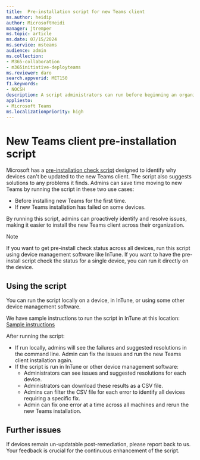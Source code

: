 ```yaml
---
title:  Pre-installation script for new Teams client
ms.author: heidip
author: MicrosoftHeidi
manager: jtremper
ms.topic: article
ms.date: 07/15/2024
ms.service: msteams
audience: admin
ms.collection: 
- M365-collaboration
- m365initiative-deployteams
ms.reviewer: daro
search.appverid: MET150
f1.keywords:
- NOCSH
description: A script administrators can run before beginning an organization's upgrade to new Teams clients, or after an upgrade has failed for some or all clients. This script should help determine what may be blocking the installation of new Teams client on a device or devices.
appliesto: 
- Microsoft Teams
ms.localizationpriority: high
---
```


# New Teams client pre-installation script

Microsoft has a [pre-installation check script](https://aka.ms/NewTeamsReadinessCheck) designed to identify why devices can't be updated to the new Teams client. The script also suggests solutions to any problems it finds. Admins can save time moving to new Teams by running the script in these two use cases:

- Before installing new Teams for the first time.
- If new Teams installation has failed on some devices.

By running this script, admins can proactively identify and resolve issues, making it easier to install the new Teams client across their organization.

> [!NOTE]
> If you want to get pre-install check status across all devices, run this script using device management software like InTune. If you want to have the pre-install script check the status for a single device, you can run it directly on the device.

## Using the script

You can run the script locally on a device, in InTune, or using some other device management software.

We have sample instructions to run the script in InTune at this location: [Sample instructions](https://github.com/microsoft/MDE-PowerBI-Templates/blob/master/ASR_scripts/AddShortcuts_with_Intune.md)

After running the script:

- If run locally, admins will see the failures and suggested resolutions in the command line. Admin can fix the issues and run the new Teams client installation again.
- If the script is run in InTune or other device management software:
  - Administrators can see issues and suggested resolutions for each device.
  - Administrators can download these results as a CSV file.
  - Admins can filter the CSV file for each error to identify all devices requiring a specific fix.
  - Admin can fix one error at a time across all machines and rerun the new Teams installation.

## Further issues

If devices remain un-updatable post-remediation, please report back to us. Your feedback is crucial for the continuous enhancement of the script.
